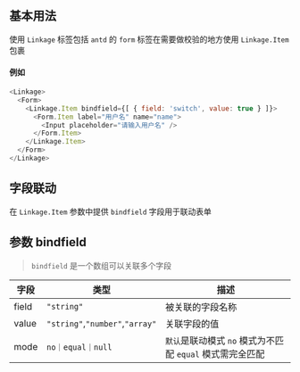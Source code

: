 
## 基本用法
使用 `Linkage` 标签包括 `antd` 的 `form` 标签在需要做校验的地方使用 `Linkage.Item` 包裹

#### 例如

```javascript
<Linkage>
  <Form>
    <Linkage.Item bindfield={[ { field: 'switch', value: true } ]}>
      <Form.Item label="用户名" name="name">
        <Input placeholder="请输入用户名" />
      </Form.Item>
    </Linkage.Item>
  </Form>
</Linkage>
```

## 字段联动
在 `Linkage.Item` 参数中提供 `bindfield` 字段用于联动表单

## 参数 bindfield

> `bindfield` 是一个数组可以关联多个字段

| 字段 | 类型 | 描述 |
| --- | --- | --- |
| field | `"string"` | 被关联的字段名称 |
| value | `"string"`,`"number"`,`"array"` | 关联字段的值 |
| mode | `no｜equal｜null` | `默认`是联动模式 `no` 模式为不匹配 `equal` 模式需完全匹配 |
